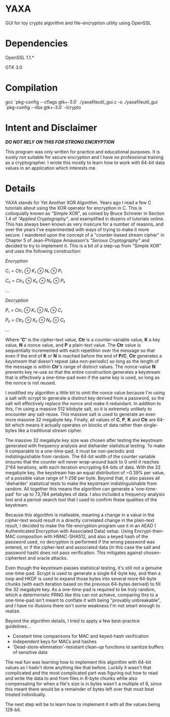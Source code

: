 # YAXA
GUI for toy crypto algorithm and file-encryption utility using OpenSSL

# Dependencies
OpenSSL 1.1.*

GTK 3.0

# Compilation

gcc \`pkg-config --cflags gtk+-3.0\` ./yaxafileutil_gui.c -o ./yaxafileutil_gui \`pkg-config --libs gtk+-3.0\` -lcrypto

# Intent and Disclaimer

__*DO NOT RELY ON THIS FOR STRONG ENCRYPTION*__

This program was only written for practice and educational purposes.  It is surely not suitable for secure encryption and I have no professional training as a cryptographer.  I wrote this mostly to learn how to work with 64-bit data values in an application which interests me.

# Details

YAXA stands for Yet Another XOR Algorithm.  Years ago I read a few C tutorials about using the XOR operator for encryption in C. This is colloquially known as "Simple XOR", as coined by Bruce Schneier in Section 1.4 of *"Applied Cryptography"*, and exemplified in dozens of tutorials online.  This has always been known as very insecure for a number of reasons, and over the years I've experimented with ways of trying to make it more secure.  I wandered upon the concept of a "counter-based stream cipher" in Chapter 5 of Jean-Philippe Amausson's *"Serious Cryptography"* and decided to try to implement it.  This is a bit of a step-up from "Simple XOR" and uses the following construction:

*Encryption*

*C₁ = Ctr₁ ⊕ K₁ ⊕ N₁ ⊕ P₁*

*C₂ = Ctr₂ ⊕ K₂ ⊕ N₂ ⊕ P₂*

*...*

*Decryption*

*P₁ = Ctr₁ ⊕ K₁ ⊕ N₁ ⊕ C₁*

*P₂ = Ctr₂ ⊕ K₂ ⊕ N₂ ⊕ C₂*

*...*

Where **'C'** is the cipher-text value, **Ctr** is a counter-variable value, **K** a key value, **N** a nonce value, and **P** a plain-text value.  The **Ctr** value is sequentially incremented with each repetition over the message so that even if the end of **K** or **N** is reached before the end of **P/C**, **Ctr** generates a *keystream* that doesn't repeat (aka non-periodic) so long as the length of the message is within **Ctr**'s range of distinct values. The nonce-value **N** prevents key re-use so that the entire construction generates a keystream that is effectively a one-time-pad even if the same key is used, so long as the nonce is not reused.

I modified my algorithm a little bit to omit the nonce value because I'm using a salt with scrypt to generate a distinct key derived from a password, so the salt will effectively replace the nonce and make it redundant. In addition to this, I'm using a massive 512 kilobyte salt, so it is extremely unlikely to encounter any salt-reuse.  This massive salt is used to generate an even more massive 32 megabyte key. Finally, all values of **C**, **P**, **K** and **Ctr** are 64-bit which means it actually operates on blocks of data rather than single-bytes like a traditional stream cipher.

The massive 32 megabyte key size was chosen after testing the keystream generated with frequency analysis and dieharder statistical testing. To make it comparable to a one-time-pad, it must be non-periodic and indistinguishable from random.  The 64-bit width of the counter variable ensures that the counter will never wrap-around back to 0 until it reaches 2^64 iterations, with each iteration encrypting 64-bits of data. With the 32 megabyte key, the keystream has an equal distribution of ~0.39% per value, of a possible value range of 1-256 per byte.  Beyond that, it also passes all 'dieharder' statistical tests to make the keystream indistinguishable from random. All together this  means the algorithm can generate a 'one-time-pad' for up to 73,784 petabytes of data.  I also included a frequency analysis tool and a period-search tool that I used to confirm these qualities of the keystream.

Because this algorithm is malleable, meaning a change in a value in the cipher-text would result in a directly correlated change in the plain-text result, I decided to make the file-encryption program use it in an AEAD ( Authenticated Encryption with Associated Data) setup. Using Encrypt-then-MAC composition with HMAC-SHA512, and also a keyed hash of the password used, no decryption is performed if the wrong password was entered, or if the cipher-text and associated data (in this case the salt and password hash) does not pass verification.  This mitigates against chosen-ciphertext and oracle attacks.

Even though the keystream passes statistical testing, it's still not a genuine one-time-pad. Scrypt is used to generate a single 64-byte key, and then a loop and HKDF is used to expand those bytes into several more 64-byte chunks (with each iteration based on the previous 64-bytes derived) to fill the 32 megabyte key. As a one-time-pad is required to be *truly* random, which a deterministic PRNG like this can not achieve, comparing this to a one-time-pad isn't meant to conflate it with being "provably unbreakable", and I have no illusions there isn't some weakness I'm not smart enough to realize.

Beyond the algorithm details, I tried to apply a few best-practice guidelines...
* Constant time comparisons for MAC and keyed-hash verification
* Independent keys for MACs and hashes
* 'Dead-store-elimination'-resistant clean-up functions to sanitize buffers of sensitive data

The real fun was learning how to implement this algorithm with 64-bit values as I hadn't done anything like that before. Luckily it wasn't that complicated and the most complicated part was figuring out how to read and write the data to and from files in 8-byte chunks whlie also compensating for when a file's size is in bytes wasn't a multiple of 8, since this meant there would be a remainder of bytes left over that must beat treated individually.

The next step will be to learn how to implement it with all the values being 128-bit.

